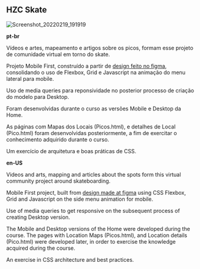 ## HZC Skate 
![Screenshot_20220219_191919](https://user-images.githubusercontent.com/79273930/154821005-8b7d1049-3665-4ee2-8a26-2859e5fe6ffa.png)

**pt-br**

Vídeos e artes, mapeamento e artigos sobre os picos, formam esse projeto de comunidade virtual em torno do skate.

Projeto Mobile First, construído a partir de [design feito no figma](https://www.figma.com/file/ibWktwVpnog76rMYOdVhks/Dispondo-elementos-com-flexbox-e-grid), consolidando o uso de Flexbox, Grid e Javascript na animação do menu lateral para mobile.

Uso de media queries para reponsividade no posterior processo de criação do modelo para Desktop.

Foram desenvolvidas durante o curso as versões Mobile e Desktop da Home.

As páginas com Mapas dos Locais (Picos.html), e detalhes de Local (Pico.html) foram desenvolvidas posteriormente, a fim de exercitar o conhecimento adquirido durante o curso.

Um exercício de arquitetura e boas práticas de CSS.

**en-US**

Videos and arts, mapping and articles about the spots form this virtual community project around skateboarding.

Mobile First project, built from [design made at figma](https://www.figma.com/file/ibWktwVpnog76rMYOdVhks/Dispondo-elementos-com-flexbox-e-grid) using CSS Flexbox, Grid and Javascript on the side menu animation for mobile.

Use of media queries to get responsive on the subsequent process of creating Desktop version.

The Mobile and Desktop versions of the Home were developed during the course. The pages with Location Maps (Picos.html), and Location details (Pico.html) were developed later, in order to exercise the knowledge acquired during the course.

An exercise in CSS architecture and best practices. 

